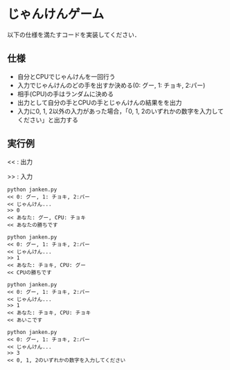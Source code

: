 # じゃんけんゲーム

以下の仕様を満たすコードを実装してください．

## 仕様

* 自分とCPUでじゃんけんを一回行う
* 入力でじゃんけんのどの手を出すか決める(0: グー, 1: チョキ, 2:パー)
* 相手(CPU)の手はランダムに決める
* 出力として自分の手とCPUの手とじゃんけんの結果をを出力
* 入力に0, 1, 2以外の入力があった場合，「0, 1, 2のいずれかの数字を入力してください」と出力する

## 実行例

<< : 出力

\>\> : 入力

```
python janken.py
<< 0: グー, 1: チョキ, 2:パー
<< じゃんけん...
>> 0
<< あなた: グー, CPU: チョキ
<< あなたの勝ちです

python janken.py
<< 0: グー, 1: チョキ, 2:パー
<< じゃんけん...
>> 1
<< あなた: チョキ, CPU: グー
<< CPUの勝ちです

python janken.py
<< 0: グー, 1: チョキ, 2:パー
<< じゃんけん...
>> 1
<< あなた: チョキ, CPU: チョキ
<< あいこです

python janken.py
<< 0: グー, 1: チョキ, 2:パー
<< じゃんけん...
>> 3
<< 0, 1, 2のいずれかの数字を入力してください
```
